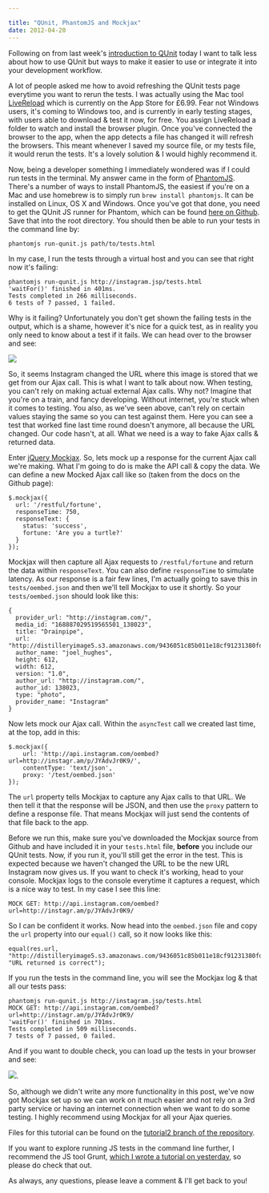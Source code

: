 ```yaml
---

title: "QUnit, PhantomJS and Mockjax"
date: 2012-04-20
---
```


Following on from last week's [introduction to QUnit](http://javascriptplayground.com/blog/2012/04/javascript-testing-qunit-1) today I want to talk less about how to use QUnit but ways to make it easier to use or integrate it into your development workflow.

A lot of people asked me how to avoid refreshing the QUnit tests page everytime you want to rerun the tests. I was actually using the Mac tool [LiveReload](http://livereload.com/) which is currently on the App Store for £6.99. Fear not Windows users, it's coming to Windows too, and is currently in early testing stages, with users able to download & test it now, for free. You assign LiveReload a folder to watch and install the browser plugin. Once you've connected the browser to the app, when the app detects a file has changed it will refresh the browsers. This meant whenever I saved my source file, or my tests file, it would rerun the tests. It's a lovely solution & I would highly recommend it.

Now, being a developer something I immediately wondered was if I could run tests in the terminal. My answer came in the form of [PhantomJS](http://phantomjs.org/). There's a number of ways to install PhantomJS, the easiest if you're on a Mac and use homebrew is to simply run `brew install phantomjs`. It can be installed on Linux, OS X and Windows. Once you've got that done, you need to get the QUnit JS runner for Phantom, which can be found [here on Github](https://github.com/ariya/phantomjs/blob/1.2/examples/run-qunit.js). Save that into the root directory. You should then be able to run your tests in the command line by:

    phantomjs run-qunit.js path/to/tests.html

In my case, I run the tests through a virtual host and you can see that right now it's failing:

    phantomjs run-qunit.js http://instagram.jsp/tests.html
    'waitFor()' finished in 401ms.
    Tests completed in 266 milliseconds.
    6 tests of 7 passed, 1 failed.

Why is it failing? Unfortunately you don't get shown the failing tests in the output, which is a shame, however it's nice for a quick test, as in reality you only need to know about a test if it fails. We can head over to the browser and see:

![](https://cl.ly/1q0u1G1h0n0X1E313w0B/Screen%20Shot%202012-04-20%20at%2014.23.49.png)

So, it seems Instagram changed the URL where this image is stored that we get from our Ajax call. This is what I want to talk about now. When testing, you can't rely on making actual external Ajax calls. Why not? Imagine that you're on a train, and fancy developing. Without internet, you're stuck when it comes to testing. You also, as we've seen above, can't rely on certain values staying the same so you can test against them. Here you can see a test that worked fine last time round doesn't anymore, all because the URL changed. Our code hasn't, at all. What we need is a way to fake Ajax calls & returned data.

Enter [jQuery Mockjax](https://github.com/appendto/jquery-mockjax/). So, lets mock up a response for the current Ajax call we're making. What I'm going to do is make the API call & copy the data. We can define a new Mocked Ajax call like so (taken from the docs on the Github page):

    $.mockjax({
      url: '/restful/fortune',
      responseTime: 750,
      responseText: {
        status: 'success',
        fortune: 'Are you a turtle?'
      }
    });

Mockjax will then capture all Ajax requests to `/restful/fortune` and return the data within `responseText`. You can also define `responseTime` to simulate latency. As our response is a fair few lines, I'm actually going to save this in `tests/oembed.json` and then we'll tell Mockjax to use it shortly. So your `tests/oembed.json` should look like this:

    {
      provider_url: "http://instagram.com/",
      media_id: "168887029519565501_138023",
      title: "Drainpipe",
      url: "http://distilleryimage5.s3.amazonaws.com/9436051c85b011e18cf91231380fd29b_7.jpg",
      author_name: "joel_hughes",
      height: 612,
      width: 612,
      version: "1.0",
      author_url: "http://instagram.com/",
      author_id: 138023,
      type: "photo",
      provider_name: "Instagram"
    }

Now lets mock our Ajax call. Within the `asyncTest` call we created last time, at the top, add in this:

    $.mockjax({
    	url: 'http://api.instagram.com/oembed?url=http://instagr.am/p/JYAdvJr0K9/',
    	contentType: 'text/json',
    	proxy: '/test/oembed.json'
    });

The `url` property tells Mockjax to capture any Ajax calls to that URL. We then tell it that the response will be JSON, and then use the `proxy` pattern to define a response file. That means Mockjax will just send the contents of that file back to the app.

Before we run this, make sure you've downloaded the Mockjax source from Github and have included it in your `tests.html` file, **before** you include our QUnit tests. Now, if you run it, you'll still get the error in the test. This is expected because we haven't changed the URL to be the new URL Instagram now gives us. If you want to check it's working, head to your console. Mockjax logs to the console everytime it captures a request, which is a nice way to test. In my case I see this line:

    MOCK GET: http://api.instagram.com/oembed?url=http://instagr.am/p/JYAdvJr0K9/

So I can be confident it works. Now head into the `oembed.json` file and copy the `url` property into our `equal()` call, so it now looks like this:

    equal(res.url, "http://distilleryimage5.s3.amazonaws.com/9436051c85b011e18cf91231380fd29b_7.jpg", "URL returned is correct");

If you run the tests in the command line, you will see the Mockjax log & that all our tests pass:

    phantomjs run-qunit.js http://instagram.jsp/tests.html
    MOCK GET: http://api.instagram.com/oembed?url=http://instagr.am/p/JYAdvJr0K9/
    'waitFor()' finished in 701ms.
    Tests completed in 509 milliseconds.
    7 tests of 7 passed, 0 failed.

And if you want to double check, you can load up the tests in your browser and see:

![](https://cl.ly/2d2s103o352J030f0s1W/Screen%20Shot%202012-04-20%20at%2014.44.47.png).

So, although we didn't write any more functionality in this post, we've now got Mockjax set up so we can work on it much easier and not rely on a 3rd party service or having an internet connection when we want to do some testing. I highly recommend using Mockjax for all your Ajax queries.

Files for this tutorial can be found on the [tutorial2 branch of the repository](https://github.com/jackfranklin/JS-Instagram-Wrapper/tree/tutorial2).

If you want to explore running JS tests in the command line further, I recommend the JS tool Grunt, [which I wrote a tutorial on yesterday](http://javascriptplayground.com/blog/2012/04/grunt-js-command-line-tutorial), so please do check that out.

As always, any questions, please leave a comment & I'll get back to you!
